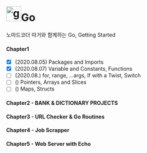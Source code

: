 # <img src="https://devicons.github.io/devicon/devicon.git/icons/go/go-original.svg" alt="go" width="40" height="40"/>Go 
노마드코더 따거와 함께하는 Go, Getting Started

#### Chapter1
- [x] (2020.08.05) Packages and Imports
- [x] (2020.08.07) Variable and Constants, Functions
- [ ] (2020.08.) for, range, ...args, If with a Twist, Switch
- [ ] () Pointers, Arrays and Slices
- [ ] () Maps, Structs

#### Chapter2 - BANK & DICTIONARY PROJECTS

#### Chapter3 - URL Checker & Go Routines

#### Chapter4 - Job Scrapper

#### Chapter5 - Web Server with Echo
